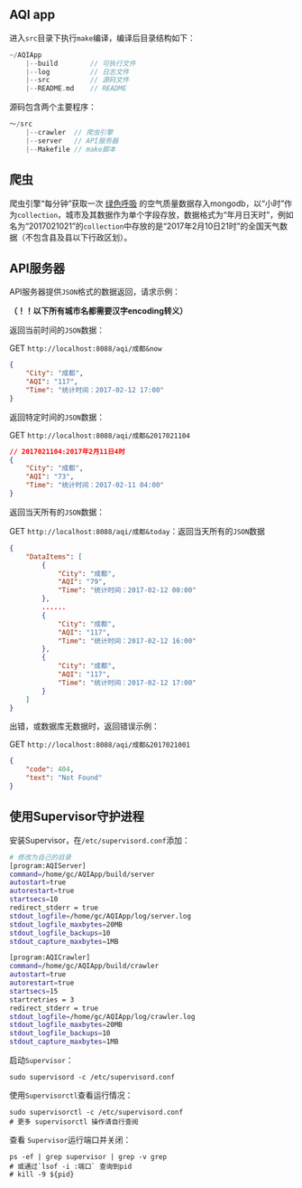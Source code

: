 ## AQI app
进入`src`目录下执行`make`编译，编译后目录结构如下：
```go
~/AQIApp
	|--build		// 可执行文件
	|--log			// 日志文件
	|--src			// 源码文件
	|--README.md	// README
```

源码包含两个主要程序：

```go
～/src
	|--crawler  // 爬虫引擎
	|--server   // API服务器
	|--Makefile // make脚本
```

## 爬虫

爬虫引擎“每分钟”获取一次 [绿色呼吸](http://www.pm25.com/rank.html) 的空气质量数据存入mongodb，以“小时”作为`collection`，城市及其数据作为单个字段存放，数据格式为“年月日天时”，例如名为“2017021021”的`collection`中存放的是“2017年2月10日21时”的全国天气数据（不包含县及县以下行政区划）。

## API服务器

API服务器提供`JSON`格式的数据返回，请求示例：

**（！！以下所有城市名都需要汉字encoding转义）**

返回当前时间的`JSON`数据：

GET `http://localhost:8088/aqi/成都&now`

```json
{
    "City": "成都",
    "AQI": "117",
    "Time": "统计时间：2017-02-12 17:00"
}
```

返回特定时间的`JSON`数据：

GET `http://localhost:8088/aqi/成都&2017021104`

```json
// 2017021104:2017年2月11日4时
{
    "City": "成都",
    "AQI": "73",
    "Time": "统计时间：2017-02-11 04:00"
}
```

返回当天所有的`JSON`数据：

GET `http://localhost:8088/aqi/成都&today`：返回当天所有的`JSON`数据

```json
{
    "DataItems": [
        {
            "City": "成都",
            "AQI": "79",
            "Time": "统计时间：2017-02-12 00:00"
        },
        ......
        {
            "City": "成都",
            "AQI": "117",
            "Time": "统计时间：2017-02-12 16:00"
        },
        {
            "City": "成都",
            "AQI": "117",
            "Time": "统计时间：2017-02-12 17:00"
        }
    ]
}
```

出错，或数据库无数据时，返回错误示例：

GET `http://localhost:8088/aqi/成都&2017021001`

```json
{
    "code": 404,
    "text": "Not Found"
}
```

## 使用Supervisor守护进程

安装Supervisor，在`/etc/supervisord.conf`添加：

```sh
# 修改为自己的目录
[program:AQIServer]
command=/home/gc/AQIApp/build/server
autostart=true
autorestart=true
startsecs=10
redirect_stderr = true
stdout_logfile=/home/gc/AQIApp/log/server.log
stdout_logfile_maxbytes=20MB
stdout_logfile_backups=10
stdout_capture_maxbytes=1MB

[program:AQICrawler]
command=/home/gc/AQIApp/build/crawler
autostart=true
autorestart=true
startsecs=15
startretries = 3
redirect_stderr = true
stdout_logfile=/home/gc/AQIApp/log/crawler.log
stdout_logfile_maxbytes=20MB
stdout_logfile_backups=10
stdout_capture_maxbytes=1MB
```

启动`Supervisor`：

```shell
sudo supervisord -c /etc/supervisord.conf
```

使用`Supervisorctl`查看运行情况：

```shell
sudo supervisorctl -c /etc/supervisord.conf
# 更多 supervisorctl 操作请自行查阅
```

查看	`Supervisor`运行端口并关闭：

```shell
ps -ef | grep supervisor | grep -v grep
# 或通过`lsof -i :端口` 查询到pid
# kill -9 ${pid}
```